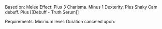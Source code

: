 Based on: Melee
Effect:
Plus 3 Charisma. Minus 1 Dexterity. Plus Shaky Cam debuff. Plus [[Debuff - Truth Serum]]

Requirements: 
Minimum level:
Duration
canceled upon: 




